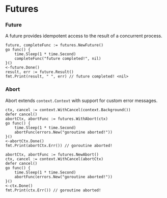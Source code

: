 # Futures

### Future

A future provides idempotent access to the result of a concurrent process.

```
future, completeFunc := futures.NewFuture()
go func() {
    time.Sleep(1 * time.Second)
    completeFunc("future completed!", nil)
}()
<-future.Done()
result, err := future.Result()
fmt.Print(result, " ", err) // future completed! <nil>
```


### Abort

Abort extends `context.Context` with support for custom error messages.

```
ctx, cancel := context.WithCancel(context.Background())
defer cancel()
abortCtx, abortFunc := futures.WithAbort(ctx)
go func() {
    time.Sleep(1 * time.Second)
    abortFunc(errors.New("goroutine aborted!"))
}()
<-abortCtx.Done()
fmt.Print(abortCtx.Err()) // goroutine aborted!
```

```
abortCtx, abortFunc := futures.NewAbort()
ctx, cancel := context.WithCancel(abortCtx)
defer cancel()
go func() {
    time.Sleep(1 * time.Second)
    abortFunc(errors.New("goroutine aborted!"))
}()
<-ctx.Done()
fmt.Print(ctx.Err()) // goroutine aborted!
```
